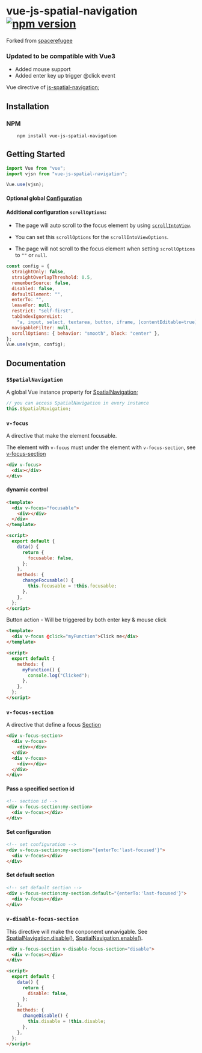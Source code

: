 # vue-js-spatial-navigation [![npm version](http://img.shields.io/npm/v/vue-js-spatial-navigation.svg?style=flat)](https://npmjs.org/package/vue-js-spatial-navigation "View this project on npm")

Forked from [spacerefugee](https://github.com/spacerefugee/vue-js-spatial-navigation)

### Updated to be compatible with Vue3

- Added mouse support
- Added enter key up trigger @click event

Vue directive of [js-spatial-navigation](https://github.com/luke-chang/js-spatial-navigation);

## Installation

### NPM

```shell
    npm install vue-js-spatial-navigation
```

## Getting Started

```javascript
import Vue from "vue";
import vjsn from "vue-js-spatial-navigation";

Vue.use(vjsn);
```

#### Optional global [Configuration](https://github.com/luke-chang/js-spatial-navigation#configuration)

#### Additional configuration `scrollOptions`:

- The page will auto scroll to the focus element by using [`scrollIntoView`](https://developer.mozilla.org/en-US/docs/Web/API/Element/scrollIntoView).

- You can set this `scrollOptions` for the `scrollIntoViewOptions`.

- The page will not scroll to the focus element when setting `scrollOptions` to `""` or `null`.

```javascript
const config = {
  straightOnly: false,
  straightOverlapThreshold: 0.5,
  rememberSource: false,
  disabled: false,
  defaultElement: "",
  enterTo: "",
  leaveFor: null,
  restrict: "self-first",
  tabIndexIgnoreList:
    "a, input, select, textarea, button, iframe, [contentEditable=true]",
  navigableFilter: null,
  scrollOptions: { behavior: "smooth", block: "center" },
};
Vue.use(vjsn, config);
```

## Documentation

### `$SpatialNavigation`

A global Vue instance property for [SpatialNavigation](https://github.com/luke-chang/js-spatial-navigation#api-reference);

```javascript
// you can access SpatialNavigation in every instance
this.$SpatialNavigation;
```

### `v-focus`

A directive that make the element focusable.

The element with `v-focus` must under the element with `v-focus-section`, see [v-focus-section](#v-focus-section)

```html
<div v-focus>
  <div></div>
</div>
```

#### dynamic control

```html
<template>
  <div v-focus="focusable">
    <div></div>
  </div>
</template>

<script>
  export default {
    data() {
      return {
        focusable: false,
      };
    },
    methods: {
      changeFocusable() {
        this.focusable = !this.focusable;
      },
    },
  };
</script>
```

Button action - Will be triggered by both enter key & mouse click

```html
<template>
  <div v-focus @click="myFunction">Click me</div>
</template>

<script>
  export default {
    methods: {
      myFunction() {
        console.log("Clicked");
      },
    },
  };
</script>
```

### `v-focus-section`

A directive that define a focus [Section](https://github.com/luke-chang/js-spatial-navigation#spatialnavigationaddsectionid-config)

```html
<div v-focus-section>
  <div v-focus>
    <div></div>
  </div>
  <div v-focus>
    <div></div>
  </div>
</div>
```

#### Pass a specified section id

```html
<!-- section id -->
<div v-focus-section:my-section>
  <div v-focus></div>
</div>
```

#### Set configuration

```html
<!-- set configuration -->
<div v-focus-section:my-section="{enterTo:'last-focused'}">
  <div v-focus></div>
</div>
```

#### Set default section

```html
<!-- set default section -->
<div v-focus-section:my-section.default="{enterTo:'last-focused'}">
  <div v-focus></div>
</div>
```

### `v-disable-focus-section`

This directive will make the conponemt unnavigable.
See [SpatialNavigation.disable()](https://github.com/luke-chang/js-spatial-navigation#spatialnavigationdisablesectionid),
[SpatialNavigation.enable()](https://github.com/luke-chang/js-spatial-navigation#spatialnavigationenablesectionid).

```html
<div v-focus-section v-disable-focus-section="disable">
  <div v-focus></div>
</div>

<script>
  export default {
    data() {
      return {
        disable: false,
      };
    },
    methods: {
      changeDisable() {
        this.disable = !this.disable;
      },
    },
  };
</script>
```
